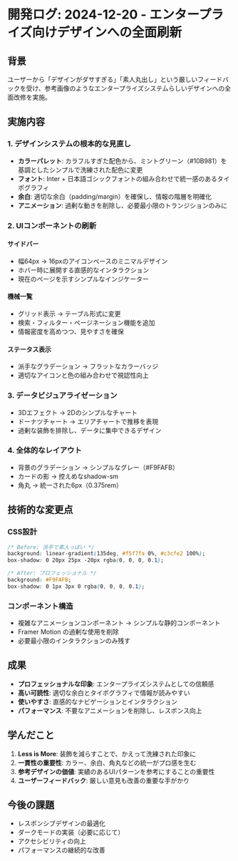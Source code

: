 # 開発ログ: 2024-12-20 - エンタープライズ向けデザインへの全面刷新

## 背景
ユーザーから「デザインがダサすぎる」「素人丸出し」という厳しいフィードバックを受け、参考画像のようなエンタープライズシステムらしいデザインへの全面改修を実施。

## 実施内容

### 1. デザインシステムの根本的な見直し
- **カラーパレット**: カラフルすぎた配色から、ミントグリーン（#10B981）を基調としたシンプルで洗練された配色に変更
- **フォント**: Inter + 日本語ゴシックフォントの組み合わせで統一感のあるタイポグラフィ
- **余白**: 適切な余白（padding/margin）を確保し、情報の階層を明確化
- **アニメーション**: 過剰な動きを削除し、必要最小限のトランジションのみに

### 2. UIコンポーネントの刷新
#### サイドバー
- 幅64px → 16pxのアイコンベースのミニマルデザイン
- ホバー時に展開する直感的なインタラクション
- 現在のページを示すシンプルなインジケーター

#### 機械一覧
- グリッド表示 → テーブル形式に変更
- 検索・フィルター・ページネーション機能を追加
- 情報密度を高めつつ、見やすさを確保

#### ステータス表示
- 派手なグラデーション → フラットなカラーバッジ
- 適切なアイコンと色の組み合わせで視認性向上

### 3. データビジュアライゼーション
- 3Dエフェクト → 2Dのシンプルなチャート
- ドーナツチャート → エリアチャートで推移を表現
- 過剰な装飾を排除し、データに集中できるデザイン

### 4. 全体的なレイアウト
- 背景のグラデーション → シンプルなグレー（#F9FAFB）
- カードの影 → 控えめなshadow-sm
- 角丸 → 統一された6px（0.375rem）

## 技術的な変更点

### CSS設計
```css
/* Before: 派手で素人っぽい */
background: linear-gradient(135deg, #f5f7fa 0%, #c3cfe2 100%);
box-shadow: 0 20px 25px -20px rgba(0, 0, 0, 0.1);

/* After: プロフェッショナル */
background: #F9FAFB;
box-shadow: 0 1px 3px 0 rgba(0, 0, 0, 0.1);
```

### コンポーネント構造
- 複雑なアニメーションコンポーネント → シンプルな静的コンポーネント
- Framer Motion の過剰な使用を削除
- 必要最小限のインタラクションのみ残す

## 成果
- **プロフェッショナルな印象**: エンタープライズシステムとしての信頼感
- **高い可読性**: 適切な余白とタイポグラフィで情報が読みやすい
- **使いやすさ**: 直感的なナビゲーションとインタラクション
- **パフォーマンス**: 不要なアニメーションを削除し、レスポンス向上

## 学んだこと
1. **Less is More**: 装飾を減らすことで、かえって洗練された印象に
2. **一貫性の重要性**: カラー、余白、角丸などの統一がプロ感を生む
3. **参考デザインの価値**: 実績のあるUIパターンを参考にすることの重要性
4. **ユーザーフィードバック**: 厳しい意見も改善の重要な手がかり

## 今後の課題
- レスポンシブデザインの最適化
- ダークモードの実装（必要に応じて）
- アクセシビリティの向上
- パフォーマンスの継続的な改善